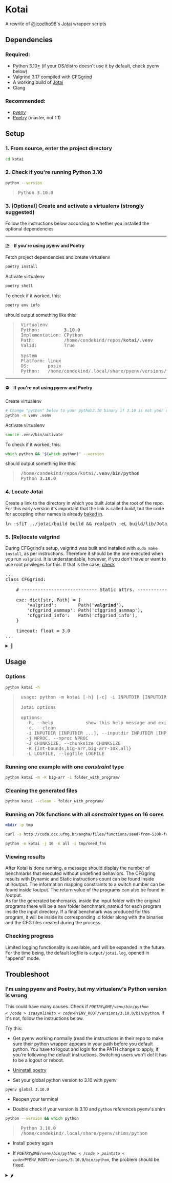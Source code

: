 
# Kotai

A rewrite of [@jcoelho96](https://github.com/jcoelho96)'s [Jotai](http://cuda.dcc.ufmg.br:8080/jcoelho/jotai) wrapper scripts

## Dependencies

### Required:
* Python 3.10[\*](#WhyModernPython) (if your OS/distro doesn't use it by default, check pyenv below)
* Valgrind 3.17 compiled with [CFGgrind](https://github.com/rimsa/CFGgrind#building)
* A working build of [Jotai](http://cuda.dcc.ufmg.br:8080/jcoelho/jotai#building-the-project)
* Clang

### Recommended:
* [pyenv](https://github.com/pyenv/pyenv#installation)
* [Poetry](https://python-poetry.org/docs/master/#installation) (master, not 1.1)

## Setup

### 1. From source, enter the project directory

```zsh
cd kotai
```

### 2. Check if you're running Python 3.10

```zsh
python --version
```
>  <pre>Python 3.10.0</pre>

### 3. \[Optional\] Create and activate a virtualenv (strongly suggested)

Follow the instructions below according to whether you installed the optional dependencies

<hr>

#### 🇵 If you're using pyenv and Poetry

Fetch project dependencies and create virtualenv
```zsh
poetry install
```
Activate virtualenv
```zsh
poetry shell
```

To check if it worked, this:
```zsh
poetry env info
```
should output something like this:
>  <pre>
>  Virtualenv
>  Python:         <strong>3.10.0</strong>
>  Implementation: CPython
>  Path:           /home/condekind/repos/<strong>kotai/.venv</strong>
>  Valid:          True
>  
>  System
>  Platform: linux
>  OS:       posix
>  Python:   /home/condekind/.local/share/pyenv/versions/3.10.0</pre>

<hr>

#### ⛔ If you're not using pyenv and Poetry

Create virtualenv
```zsh
# Change "python" below to your python3.10 binary if 3.10 is not your default
python -m venv .venv
```
Activate virtualenv
```zsh
source .venv/bin/activate
```

To check if it worked, this:
```zsh
which python && "$(which python)" --version
```
should output something like this:
>  <pre>
>  /home/condekind/repos/kotai/<strong>.venv/bin/python</strong>
>  Python <strong>3.10.0</strong></pre>

### 4. Locate Jotai

Create a link to the directory in which you built Jotai at the root of the repo. For this early version it's important that the link is called _build_, but the code for accepting other names is already [baked in](#ChangeJotaiPath).
<pre>
ln -sfiT ../jotai/build build && realpath -eL build/lib/Jotai
</pre>


### 5. (Re)locate valgrind

During CFGgrind's setup, valgrind was built and installed with `sudo make install`, as per instructions. Therefore it should be the one executed when you run `valgrind`. It is understandable, however, if you don't have or want to use root privileges for this. If that is the case, [check](#ChangeCFGgrindPath)

<pre>
...
class CFGgrind:

    # ---------------------------- Static attrs. ---------------------------- #

    exe: dict[str, Path] = {
        'valgrind':        Path(<strong>'valgrind'</strong>),
        'cfggrind_asmmap': Path('cfggrind_asmmap'),
        'cfggrind_info':   Path('cfggrind_info'),
    }

    timeout: float = 3.0
...
</pre>
<details>
  <summary name="ChangeCFGgrindPath">🍪</summary>
  
  > In <code>kotai/plugin/CFGgrind.py</code>, change Path('valgrind') in the class dict `Jotai.exe` to your valgrind-with-cfggrind binary
</details>

## Usage

### Options

```zsh
python kotai -h
```
>  <pre>
>  usage: python -m kotai [-h] [-c] -i INPUTDIR [INPUTDIR ...] [-j NPROC] [-J CHUNKSIZE] [-K {int-bounds,big-arr,big-arr-10x,all}] [-L LOGFILE]
>  
>  Jotai options
>  
>  options:
>    -h, --help            show this help message and exit
>    -c, --clean
>    -i INPUTDIR [INPUTDIR ...], --inputdir INPUTDIR [INPUTDIR ...]
>    -j NPROC, --nproc NPROC
>    -J CHUNKSIZE, --chunksize CHUNKSIZE
>    -K {int-bounds,big-arr,big-arr-10x,all}
>    -L LOGFILE, --logfile LOGFILE</pre>

### Running one example with one *constraint* type

```zsh
python kotai -m -K big-arr -i folder_with_program/
```

### Cleaning the generated files

```zsh
python kotai --clean - folder_with_program/
```

### Running on 70k functions with all *constraint* types on 16 cores

```zsh
mkdir -p tmp
```
```zsh
curl -s http://cuda.dcc.ufmg.br/angha/files/functions/seed-from-530k-functions.tar.gz | tar xvz -C tmp
```
```zsh
python -m kotai -j 16 -K all -i tmp/seed_fns
```

### Viewing results
After Kotai is done running, a message should display the number of benchmarks that executed without undefined behaviors. The CFGgring results with Dynamic and Static instructions count can be found inside util/output.
The information mapping constraints to a switch number can be found inside /output. The return value of the programs can also be found in /output. 
<br />
As for the generated benhcmarks, inside the input folder with the original programs there will be a new folder benchmark_name.d for each program inside the input directory. If a final benchmark was produced for this program, it will be inside its corresponding .d folder along with the binaries and the CFG files created during the process.


### Checking progress

Limited logging functionality is available, and will be expanded in the future. For the time being, the default logfile is `output/jotai.log`, opened in "append" mode.

## Troubleshoot

### I'm using pyenv and Poetry, but my virtualenv's Python version is wrong

This could have many causes. Check if <code>$POETRY_HOME/venv/bin/python</code> is a symlink to <code>$PYENV_ROOT/versions/3.10.0/bin/python</code>. If it's not, follow the instructions below.

Try this:
- Get pyenv working normally (read the instructions in their repo to make sure their python wrapper appears in your path before you default python. You have to logout and login for the PATH change to apply, if you're following the default instructions. Switching users won't do! It has to be a logout or reboot.

- [Uninstall poetry](https://github.com/python-poetry/poetry#installation)

- Set your global python version to 3.10 with pyenv
```zsh
pyenv global 3.10.0
```

- Reopen your terminal

- Double check if your version is 3.10 and `python` references pyenv's shim
```zsh
python --version && which python
```

>  <pre>
>  Python 3.10.0
>  /home/condekind/.local/share/pyenv/shims/python</pre>

- Install poetry again

- If <code>$POETRY_HOME/venv/bin/python</code> points to <code>$PYENV_ROOT/versions/3.10.0/bin/python</code>, the problem should be fixed.

<details>
  <summary>🌶️</summary>
  
  > In theory, the project's virtualenv is the only one that has to be running 3.10. However, before 3.10 went stable there were strange issues trying to use pyenv's `python` shim (3.10rc*X*, defined by a local .python-version) as base for creating the virtualenv. It might've been an issue with the 3.10.0rc*X* pre-release string, but Poetry was ignoring the fact that running `python` at that directory should use whatever version <code>.../pyenv/shims/python</code> would report. Poetry instead linked 3.9 in .venv/bin, which was both the system default and the version Poetry was installed with).
</details>
